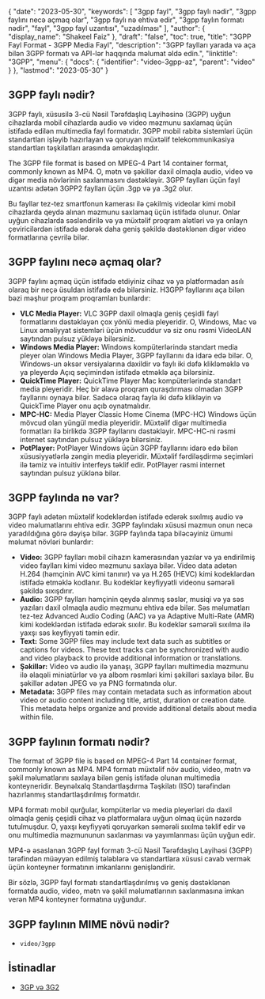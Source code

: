 {
  "date": "2023-05-30",
  "keywords": [
"3gpp fayl",
"3gpp faylı nədir",
"3gpp faylını necə açmaq olar",
"3gpp faylı nə ehtiva edir",
"3gpp faylın formatı nədir",
"fayl",
"3gpp fayl uzantısı",
"uzadılması"
],
  "author": {
    "display_name": "Shakeel Faiz"
},
  "draft": "false",
  "toc": true,
  "title": "3GPP Fayl Format - 3GPP Media Fayl",
  "description": "3GPP faylları yarada və aça bilən 3GPP formatı və API-lər haqqında məlumat əldə edin.",
  "linktitle": "3GPP",
  "menu": {
    "docs": {
      "identifier": "video-3gpp-az",
      "parent": "video"
}
},
  "lastmod": "2023-05-30"
}

## 3GPP faylı nədir?

3GPP faylı, xüsusilə 3-cü Nəsil Tərəfdaşlıq Layihəsinə (3GPP) uyğun cihazlarda mobil cihazlarda audio və video məzmunu saxlamaq üçün istifadə edilən multimedia fayl formatıdır. 3GPP mobil rabitə sistemləri üçün standartları işləyib hazırlayan və qoruyan müxtəlif telekommunikasiya standartları təşkilatları arasında əməkdaşlıqdır.

The 3GPP file format is based on MPEG-4 Part 14 container format, commonly known as MP4. O, mətn və şəkillər daxil olmaqla audio, video və digər media növlərinin saxlanmasını dəstəkləyir. 3GPP faylları üçün fayl uzantısı adətən 3GPP2 faylları üçün .3gp və ya .3g2 olur.

Bu fayllar tez-tez smartfonun kamerası ilə çəkilmiş videolar kimi mobil cihazlarda qeydə alınan məzmunu saxlamaq üçün istifadə olunur. Onlar uyğun cihazlarda səsləndirilə və ya müxtəlif proqram alətləri və ya onlayn çeviricilərdən istifadə edərək daha geniş şəkildə dəstəklənən digər video formatlarına çevrilə bilər.

## 3GPP faylını necə açmaq olar?

3GPP faylını açmaq üçün istifadə etdiyiniz cihaz və ya platformadan asılı olaraq bir neçə üsuldan istifadə edə bilərsiniz. H3GPP fayllarını aça bilən bəzi məşhur proqram proqramları bunlardır:

- **VLC Media Player:** VLC 3GPP daxil olmaqla geniş çeşidli fayl formatlarını dəstəkləyən çox yönlü media pleyeridir. O, Windows, Mac və Linux əməliyyat sistemləri üçün mövcuddur və siz onu rəsmi VideoLAN saytından pulsuz yükləyə bilərsiniz.
- **Windows Media Player:** Windows kompüterlərində standart media pleyer olan Windows Media Player, 3GPP fayllarını da idarə edə bilər. O, Windows-un əksər versiyalarına daxildir və faylı iki dəfə klikləməklə və ya pleyerdə Açıq seçimindən istifadə etməklə aça bilərsiniz.
- **QuickTime Player:** QuickTime Player Mac kompüterlərində standart media pleyeridir. Heç bir əlavə proqram quraşdırması olmadan 3GPP fayllarını oynaya bilər. Sadəcə olaraq fayla iki dəfə klikləyin və QuickTime Player onu açıb oynatmalıdır.
- **MPC-HC:** Media Player Classic Home Cinema (MPC-HC) Windows üçün mövcud olan yüngül media pleyeridir. Müxtəlif digər multimedia formatları ilə birlikdə 3GPP fayllarını dəstəkləyir. MPC-HC-ni rəsmi internet saytından pulsuz yükləyə bilərsiniz.
- **PotPlayer:** PotPlayer Windows üçün 3GPP fayllarını idarə edə bilən xüsusiyyətlərlə zəngin media pleyeridir. Müxtəlif fərdiləşdirmə seçimləri ilə təmiz və intuitiv interfeys təklif edir. PotPlayer rəsmi internet saytından pulsuz yüklənə bilər.

## 3GPP faylında nə var?

3GPP faylı adətən müxtəlif kodeklərdən istifadə edərək sıxılmış audio və video məlumatlarını ehtiva edir. 3GPP faylındakı xüsusi məzmun onun necə yaradıldığına görə dəyişə bilər. 3GPP faylında tapa biləcəyiniz ümumi məlumat növləri bunlardır:

- **Video:** 3GPP faylları mobil cihazın kamerasından yazılar və ya endirilmiş video faylları kimi video məzmunu saxlaya bilər. Video data adətən H.264 (həmçinin AVC kimi tanınır) və ya H.265 (HEVC) kimi kodeklərdən istifadə etməklə kodlanır. Bu kodeklər keyfiyyətli videonu səmərəli şəkildə sıxışdırır.
- **Audio:** 3GPP faylları həmçinin qeydə alınmış səslər, musiqi və ya səs yazıları daxil olmaqla audio məzmunu ehtiva edə bilər. Səs məlumatları tez-tez Advanced Audio Coding (AAC) və ya Adaptive Multi-Rate (AMR) kimi kodeklərdən istifadə edərək sıxılır. Bu kodeklər səmərəli sıxılma ilə yaxşı səs keyfiyyəti təmin edir.
- **Text:** Some 3GPP files may include text data such as subtitles or captions for videos. These text tracks can be synchronized with audio and video playback to provide additional information or translations.
- **Şəkillər:** Video və audio ilə yanaşı, 3GPP faylları multimedia məzmunu ilə əlaqəli miniatürlər və ya albom rəsmləri kimi şəkilləri saxlaya bilər. Bu şəkillər adətən JPEG və ya PNG formatında olur.
- **Metadata:** 3GPP files may contain metadata such as information about video or audio content including title, artist, duration or creation date. This metadata helps organize and provide additional details about media within file.

## 3GPP faylının formatı nədir?

The format of 3GPP file is based on MPEG-4 Part 14 container format, commonly known as MP4. MP4 formatı müxtəlif növ audio, video, mətn və şəkil məlumatlarını saxlaya bilən geniş istifadə olunan multimedia konteyneridir. Beynəlxalq Standartlaşdırma Təşkilatı (ISO) tərəfindən hazırlanmış standartlaşdırılmış formatdır.

MP4 formatı mobil qurğular, kompüterlər və media pleyerləri də daxil olmaqla geniş çeşidli cihaz və platformalara uyğun olmaq üçün nəzərdə tutulmuşdur. O, yaxşı keyfiyyəti qoruyarkən səmərəli sıxılma təklif edir və onu multimedia məzmununun saxlanması və yayımlanması üçün uyğun edir.

MP4-ə əsaslanan 3GPP fayl formatı 3-cü Nəsil Tərəfdaşlıq Layihəsi (3GPP) tərəfindən müəyyən edilmiş tələblərə və standartlara xüsusi cavab vermək üçün konteyner formatının imkanlarını genişləndirir.

Bir sözlə, 3GPP fayl formatı standartlaşdırılmış və geniş dəstəklənən formatda audio, video, mətn və şəkil məlumatlarının saxlanmasına imkan verən MP4 konteyner formatına uyğundur.

## 3GPP faylının MIME növü nədir?

- `video/3gpp`

## İstinadlar
* [3GP və 3G2](https://en.wikipedia.org/wiki/3GP_and_3G2)


